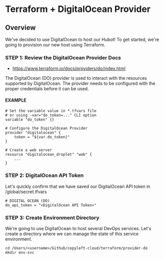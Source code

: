 # Terraform + DigitalOcean Provider


## Overview
We've decided to use DigitalOcean to host our Hubot! To get started, we're going to provision our new host using Terraform.


### STEP 1: Review the DigitalOcean Provider Docs
- https://www.terraform.io/docs/providers/do/index.html

The DigitalOcean (DO) provider is used to interact with the resources supported by DigitalOcean. The provider needs to be configured with the proper credentials before it can be used.

#### EXAMPLE
```
# Set the variable value in *.tfvars file
# or using -var="do_token=..." CLI option
variable "do_token" {}

# Configure the DigitalOcean Provider
provider "digitalocean" {
    token = "${var.do_token}"
}

# Create a web server
resource "digitalocean_droplet" "web" {
    ...
}
```


### STEP 2:  DigitalOcean API Token
Let's quickly confirm that we have saved our DigitalOcean API token in /global/secret.tfvars

```
# DIGITAL OCEAN (DO)
do_api_token = "<DigitalOcean API Token>"
```

### STEP 3: Create Environment Directory
We're going to use DigitalOcean to host several DevOps services. Let's create a directory where we can manage the state of this service environment.  

```
cd /Users/<username>/Github/copyleft-cloud/terraform/provider-do
mkdir env-svc
```
